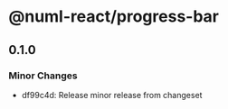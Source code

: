 # @numl-react/progress-bar

## 0.1.0
### Minor Changes

- df99c4d: Release minor release from changeset
